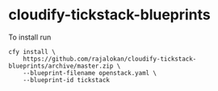 # cloudify-tickstack-blueprints

To install run
```
cfy install \
    https://github.com/rajalokan/cloudify-tickstack-blueprints/archive/master.zip \
    --blueprint-filename openstack.yaml \
    --blueprint-id tickstack
```
